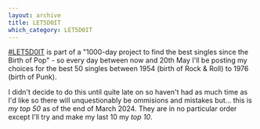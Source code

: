 ```yaml
---
layout: archive
title: LET5D0IT
which_category: LET5D0IT
---
```

[#LET5D0IT](https://bsky.app/profile/let5d0it.bsky.social) is part of a "1000-day project to find the best singles since the Birth of Pop" - so every day between now and 20th May I'll be posting my choices for the best 50 singles between 1954 (birth of Rock & Roll) to 1976 (birth of Punk). 

I didn't decide to do this until quite late on so haven't had as much time as I'd like so there will unquestionably be ommisions and mistakes but... this is _my top 50_ as of the end of March 2024. They are in no particular order except I'll try and make my last 10 my _top 10_.

